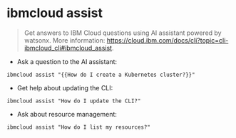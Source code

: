 # ibmcloud assist

> Get answers to IBM Cloud questions using AI assistant powered by watsonx.
> More information: <https://cloud.ibm.com/docs/cli?topic=cli-ibmcloud_cli#ibmcloud_assist>.

- Ask a question to the AI assistant:

`ibmcloud assist "{{How do I create a Kubernetes cluster?}}"`

- Get help about updating the CLI:

`ibmcloud assist "How do I update the CLI?"`

- Ask about resource management:

`ibmcloud assist "How do I list my resources?"`
